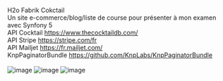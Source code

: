 H2o Fabrik Cokctail </br>
Un site e-commerce/blog/liste de course pour présenter à mon examen avec Synfony 5 </br>
API Cocktail https://www.thecocktaildb.com/ </br>
API Stripe https://stripe.com/fr </br>
API Mailjet https://fr.mailjet.com/ </br>
 KnpPaginatorBundle https://github.com/KnpLabs/KnpPaginatorBundle </br>
 </br>
![image](https://user-images.githubusercontent.com/73278758/141469041-a1873485-c434-46de-a68b-137e76ad1326.png)
![image](https://user-images.githubusercontent.com/73278758/141469383-53bcce99-988e-4ffc-927f-0e1445bb5ff4.png)
![image](https://user-images.githubusercontent.com/73278758/141469313-75590ab0-b109-419f-a9f1-2d6a5ebf9cce.png)

